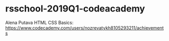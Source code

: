 # rsschool-2019Q1-codeacademy
Alena Putava
HTML CSS Basics: https://www.codecademy.com/users/nozrevatykh8105293211/achievements
